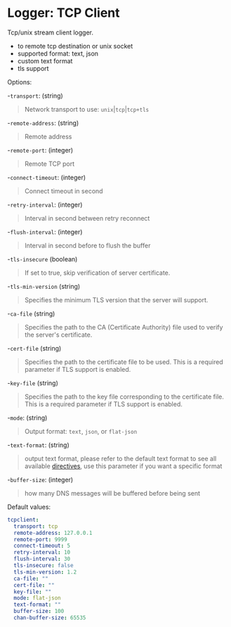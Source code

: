 
# Logger: TCP Client

Tcp/unix stream client logger.

* to remote tcp destination or unix socket
* supported format: text, json
* custom text format
* tls support

Options:

-`transport`: (string)
  > Network transport to use: `unix`|`tcp`|`tcp+tls`

-`remote-address`: (string)
  > Remote address

-`remote-port`: (integer)
  > Remote TCP port

-`connect-timeout`: (integer)
  > Connect timeout in second

-`retry-interval`: (integer)
  > Interval in second between retry reconnect

-`flush-interval`: (integer)
  > Interval in second before to flush the buffer

-`tls-insecure` (boolean)
  > If set to true, skip verification of server certificate.

-`tls-min-version` (string)
  > Specifies the minimum TLS version that the server will support.

-`ca-file` (string)
  > Specifies the path to the CA (Certificate Authority) file used to verify the server's certificate.

-`cert-file` (string)
  > Specifies the path to the certificate file to be used. This is a required parameter if TLS support is enabled.

-`key-file` (string)
  > Specifies the path to the key file corresponding to the certificate file. This is a required parameter if TLS support is enabled.

-`mode`: (string)
  > Output format: `text`, `json`, or `flat-json`

-`text-format`: (string)
  > output text format, please refer to the default text format to see all available [directives](../configuration.md#custom-text-format), use this parameter if you want a specific format

-`buffer-size`: (integer)
  > how many DNS messages will be buffered before being sent

Default values:

```yaml
tcpclient:
  transport: tcp
  remote-address: 127.0.0.1
  remote-port: 9999
  connect-timeout: 5
  retry-interval: 10
  flush-interval: 30
  tls-insecure: false
  tls-min-version: 1.2
  ca-file: ""
  cert-file: ""
  key-file: ""
  mode: flat-json
  text-format: ""
  buffer-size: 100
  chan-buffer-size: 65535
```
